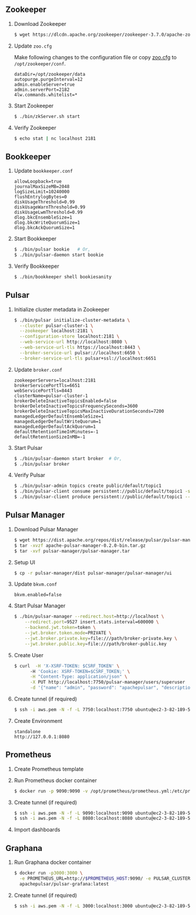 ## Zookeeper

1. Download Zookeeper
    ```sh
    $ wget https://dlcdn.apache.org/zookeeper/zookeeper-3.7.0/apache-zookeeper-3.7.0-bin.tar.gz
    ```

2. Update `zoo.cfg`

    Make following changes to the configuration file or copy [zoo.cfg](https://github.com/iamsmkr/installation-guides/blob/main/pulsar/zoo.cfg) to `/opt/zookeeper/conf`.
    ```
    dataDir=/opt/zookeeper/data
    autopurge.purgeInterval=12
    admin.enableServer=true
    admin.serverPort=2182
    4lw.commands.whitelist=*
    ```

3. Start Zookeeper
    ```sh
    $ ./bin/zkServer.sh start
    ```

4. Verify Zookeeper 
    ```sh
    $ echo stat | nc localhost 2181
    ```


## Bookkeeper
1. Update `bookkeeper.conf`
    ```
    allowLoopback=true
    journalMaxSizeMB=2048
    logSizeLimit=10240000
    flushEntrylogBytes=0
    diskUsageThreshold=0.99
    diskUsageWarnThreshold=0.99
    diskUsageLwmThreshold=0.99
    dlog.bkcEnsembleSize=1
    dlog.bkcWriteQuorumSize=1
    dlog.bkcAckQuorumSize=1
    ```

2. Start Bookkeeper
    ```sh
    $ ./bin/pulsar bookie   # Or,
    $ ./bin/pulsar-daemon start bookie 
    ```

3. Verify Bookkeeper
    ```sh
    $ ./bin/bookkeeper shell bookiesanity
    ```

## Pulsar
1. Initialize cluster metadata in Zookeeper
    ```sh
    $ ./bin/pulsar initialize-cluster-metadata \
      --cluster pulsar-cluster-1 \
      --zookeeper localhost:2181 \
      --configuration-store localhost:2181 \
      --web-service-url http://localhost:8080 \
      --web-service-url-tls https://localhost:8443 \
      --broker-service-url pulsar://localhost:6650 \
      --broker-service-url-tls pulsar+ssl://localhost:6651
    ```

2. Update `broker.conf`
    ```
    zookeeperServers=localhost:2181
    brokerServicePortTls=6651
    webServicePortTls=8443
    clusterName=pulsar-cluster-1
    brokerDeleteInactiveTopicsEnabled=false
    brokerDeleteInactiveTopicsFrequencySeconds=3600
    brokerDeleteInactiveTopicsMaxInactiveDurationSeconds=7200
    managedLedgerDefaultEnsembleSize=1
    managedLedgerDefaultWriteQuorum=1
    managedLedgerDefaultAckQuorum=1
    defaultRetentionTimeInMinutes=-1
    defaultRetentionSizeInMB=-1
    ```

3. Start Pulsar
    ```sh
    $ ./bin/pulsar-daemon start broker  # Or,
    $ ./bin/pulsar broker
    ```

4. Verify Pulsar
    ```sh
    $ ./bin/pulsar-admin topics create public/default/topic1
    $ ./bin/pulsar-client consume persistent://public/default/topic1 -s "subs1"
    $ ./bin/pulsar-client produce persistent://public/default/topic1 --messages "msg1"
    ```

## Pulsar Manager
1. Download Pulsar Manager
    ```sh
    $ wget https://dist.apache.org/repos/dist/release/pulsar/pulsar-manager/pulsar-manager-0.2.0/apache-pulsar-manager-0.2.0-bin.tar.gz
    $ tar -xvzf apache-pulsar-manager-0.2.0-bin.tar.gz
    $ tar -xvf pulsar-manager/pulsar-manager.tar
    ```

2. Setup UI
    ```sh
    $ cp -r pulsar-manager/dist pulsar-manager/pulsar-manager/ui
    ```

3. Update `bkvm.conf`
    ```
    bkvm.enabled=false
    ```

3. Start Pulsar Manager 
    ```sh
    $ ./bin/pulsar-manager --redirect.host=http://localhost \
        --redirect.port=9527 insert.stats.interval=600000 \
        --backend.jwt.token=token \
        --jwt.broker.token.mode=PRIVATE \
        --jwt.broker.private.key=file:///path/broker-private.key \
        --jwt.broker.public.key=file:///path/broker-public.key 
    ```

4. Create User
    ```sh
    $ curl  -H 'X-XSRF-TOKEN: $CSRF_TOKEN' \  
          -H 'Cookie: XSRF-TOKEN=$CSRF_TOKEN;' \
          -H "Content-Type: application/json" \
          -X PUT http://localhost:7750/pulsar-manager/users/superuser  \
          -d '{"name": "admin", "password": "apachepulsar", "description": "test", "email": "username@test.org"}'
    ```

5. Create tunnel (if required)
    ```sh
    $ ssh -i aws.pem -N -f -L 7750:localhost:7750 ubuntu@ec2-3-82-189-53.compute-1.amazonaws.com
    ```

6. Create Environment
    ```
    standalone
    http://127.0.0.1:8080
    ```


## Prometheus
1. Create Prometheus template

2. Run Prometheus docker container
    ```sh
    $ docker run -p 9090:9090 -v /opt/prometheus/prometheus.yml:/etc/prometheus/prometheus.yml prom/prometheus
    ```

3. Create tunnel (if required)
    ```sh
    $ ssh -i aws.pem -N -f -L 9090:localhost:9090 ubuntu@ec2-3-82-189-53.compute-1.amazonaws.com
    $ ssh -i aws.pem -N -f -L 8080:localhost:8080 ubuntu@ec2-3-82-189-53.compute-1.amazonaws.com
    ```

4. Import dashboards

## Graphana
1. Run Graphana docker container
    ```sh
    $ docker run -p3000:3000 \
      -e PROMETHEUS_URL=http://$PROMETHEUS_HOST:9090/ -e PULSAR_CLUSTER=pulsar-cluster-1 \
      apachepulsar/pulsar-grafana:latest
    ```

2. Create tunnel (if required)
    ```sh
    $ ssh -i aws.pem -N -f -L 3000:localhost:3000 ubuntu@ec2-3-82-189-53.compute-1.amazonaws.com
    ```

